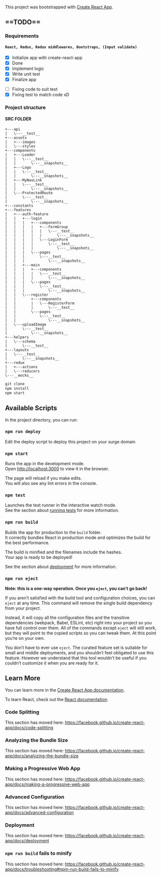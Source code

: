 This project was bootstrapped with [Create React App](https://github.com/facebook/create-react-app).

## ==TODO==

### Requirements

#### `React, Redux, Redux middlewares, Bootstraps, (Input validate)`

- [x] Initialize app with create-react-app
- [x] Done
- [x] Implement logic
- [x] Write unit test
- [x] Finalize app

* [ ] Fixing code to suit test
* [x] Fixing test to match code xD

### Project structure

#### SRC FOLDER

```
+---api
|   \---__test__
+---assets
|   +---images
|   \---styles
+---components
|   +---Loader
|   |   \---__test__
|   |       \---__snapshots__
|   +---Logo
|   |   \---__test__
|   |       \---__snapshots__
|   +---MyNavLink
|   |   \---__test__
|   |       \---__snapshots__
|   \---ProtectedRoute
|       \---__test__
|           \---__snapshots__
+---constants
+---features
|   +---auth-feature
|   |   +---login
|   |   |   +---components
|   |   |   |   +---FormGroup
|   |   |   |   |   \---__test__
|   |   |   |   |       \---__snapshots__
|   |   |   |   \---LoginForm
|   |   |   |       \---__test__
|   |   |   |           \---__snapshots__
|   |   |   \---pages
|   |   |       \---__test__
|   |   |           \---__snapshots__
|   |   +---main
|   |   |   +---components
|   |   |   |   \---__test__
|   |   |   |       \---__snapshots__
|   |   |   \---pages
|   |   |       \---__test__
|   |   |           \---__snapshots__
|   |   \---register
|   |       +---components
|   |       |   \---RegisterForm
|   |       |       \---__test__
|   |       \---pages
|   |           \---__test__
|   |               \---__snapshots__
|   \---uploadImage
|       \---__test__
|           \---__snapshots__
+---helpers
|   \---schema
|       \---__test__
+---layouts
|   \---__test__
|       \---__snapshots__
+---redux
|   +---actions
|   \---reducers
\---__mocks__
```

```javascript
git clone
npm install
npm start
```

## Available Scripts

In the project directory, you can run:

### `npm run deploy`

Edit the deploy script to deploy this project on your surge domain

### `npm start`

Runs the app in the development mode.<br />
Open [http://localhost:3000](http://localhost:3000) to view it in the browser.

The page will reload if you make edits.<br />
You will also see any lint errors in the console.

### `npm test`

Launches the test runner in the interactive watch mode.<br />
See the section about [running tests](https://facebook.github.io/create-react-app/docs/running-tests) for more information.

### `npm run build`

Builds the app for production to the `build` folder.<br />
It correctly bundles React in production mode and optimizes the build for the best performance.

The build is minified and the filenames include the hashes.<br />
Your app is ready to be deployed!

See the section about [deployment](https://facebook.github.io/create-react-app/docs/deployment) for more information.

### `npm run eject`

**Note: this is a one-way operation. Once you `eject`, you can’t go back!**

If you aren’t satisfied with the build tool and configuration choices, you can `eject` at any time. This command will remove the single build dependency from your project.

Instead, it will copy all the configuration files and the transitive dependencies (webpack, Babel, ESLint, etc) right into your project so you have full control over them. All of the commands except `eject` will still work, but they will point to the copied scripts so you can tweak them. At this point you’re on your own.

You don’t have to ever use `eject`. The curated feature set is suitable for small and middle deployments, and you shouldn’t feel obligated to use this feature. However we understand that this tool wouldn’t be useful if you couldn’t customize it when you are ready for it.

## Learn More

You can learn more in the [Create React App documentation](https://facebook.github.io/create-react-app/docs/getting-started).

To learn React, check out the [React documentation](https://reactjs.org/).

### Code Splitting

This section has moved here: https://facebook.github.io/create-react-app/docs/code-splitting

### Analyzing the Bundle Size

This section has moved here: https://facebook.github.io/create-react-app/docs/analyzing-the-bundle-size

### Making a Progressive Web App

This section has moved here: https://facebook.github.io/create-react-app/docs/making-a-progressive-web-app

### Advanced Configuration

This section has moved here: https://facebook.github.io/create-react-app/docs/advanced-configuration

### Deployment

This section has moved here: https://facebook.github.io/create-react-app/docs/deployment

### `npm run build` fails to minify

This section has moved here: https://facebook.github.io/create-react-app/docs/troubleshooting#npm-run-build-fails-to-minify
